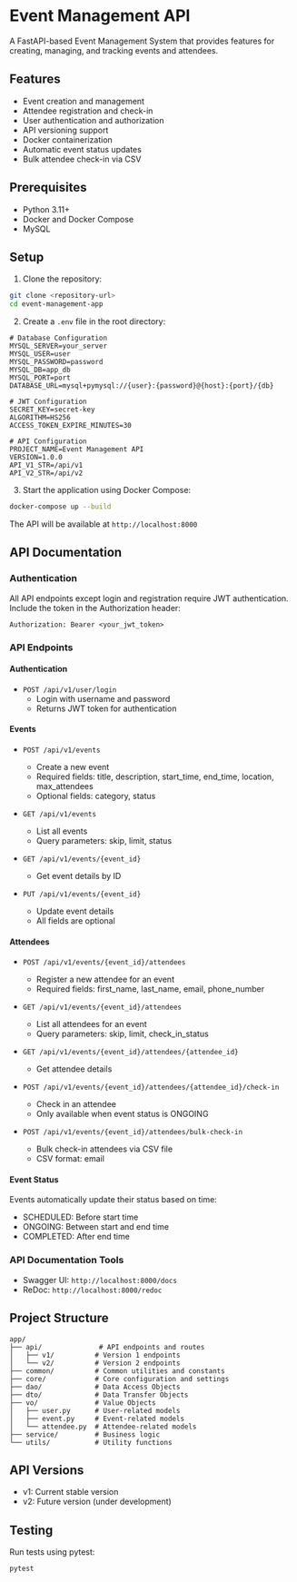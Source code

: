 # Event Management API

A FastAPI-based Event Management System that provides features for creating, managing, and tracking events and attendees.

## Features

- Event creation and management
- Attendee registration and check-in
- User authentication and authorization
- API versioning support
- Docker containerization
- Automatic event status updates
- Bulk attendee check-in via CSV

## Prerequisites

- Python 3.11+
- Docker and Docker Compose
- MySQL

## Setup

1. Clone the repository:
```bash
git clone <repository-url>
cd event-management-app
```

2. Create a `.env` file in the root directory:
```env
# Database Configuration
MYSQL_SERVER=your_server
MYSQL_USER=user
MYSQL_PASSWORD=password
MYSQL_DB=app_db
MYSQL_PORT=port
DATABASE_URL=mysql+pymysql://{user}:{password}@{host}:{port}/{db}

# JWT Configuration
SECRET_KEY=secret-key
ALGORITHM=HS256
ACCESS_TOKEN_EXPIRE_MINUTES=30

# API Configuration
PROJECT_NAME=Event Management API
VERSION=1.0.0
API_V1_STR=/api/v1
API_V2_STR=/api/v2
```

3. Start the application using Docker Compose:
```bash
docker-compose up --build
```

The API will be available at `http://localhost:8000`

## API Documentation

### Authentication

All API endpoints except login and registration require JWT authentication. Include the token in the Authorization header:
```
Authorization: Bearer <your_jwt_token>
```

### API Endpoints

#### Authentication

- `POST /api/v1/user/login`
  - Login with username and password
  - Returns JWT token for authentication

#### Events

- `POST /api/v1/events`
  - Create a new event
  - Required fields: title, description, start_time, end_time, location, max_attendees
  - Optional fields: category, status

- `GET /api/v1/events`
  - List all events
  - Query parameters: skip, limit, status

- `GET /api/v1/events/{event_id}`
  - Get event details by ID

- `PUT /api/v1/events/{event_id}`
  - Update event details
  - All fields are optional

#### Attendees

- `POST /api/v1/events/{event_id}/attendees`
  - Register a new attendee for an event
  - Required fields: first_name, last_name, email, phone_number

- `GET /api/v1/events/{event_id}/attendees`
  - List all attendees for an event
  - Query parameters: skip, limit, check_in_status

- `GET /api/v1/events/{event_id}/attendees/{attendee_id}`
  - Get attendee details

- `POST /api/v1/events/{event_id}/attendees/{attendee_id}/check-in`
  - Check in an attendee
  - Only available when event status is ONGOING

- `POST /api/v1/events/{event_id}/attendees/bulk-check-in`
  - Bulk check-in attendees via CSV file
  - CSV format: email

#### Event Status

Events automatically update their status based on time:
- SCHEDULED: Before start time
- ONGOING: Between start and end time
- COMPLETED: After end time

### API Documentation Tools

- Swagger UI: `http://localhost:8000/docs`
- ReDoc: `http://localhost:8000/redoc`

## Project Structure

```
app/
├── api/              # API endpoints and routes
│   ├── v1/          # Version 1 endpoints
│   └── v2/          # Version 2 endpoints
├── common/          # Common utilities and constants
├── core/            # Core configuration and settings
├── dao/             # Data Access Objects
├── dto/             # Data Transfer Objects
├── vo/              # Value Objects
│   ├── user.py      # User-related models
│   ├── event.py     # Event-related models
│   └── attendee.py  # Attendee-related models
├── service/         # Business logic
└── utils/           # Utility functions
```

## API Versions

- v1: Current stable version
- v2: Future version (under development)

## Testing

Run tests using pytest:
```bash
pytest
```